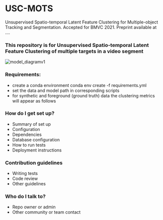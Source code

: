 # USC-MOTS #

Unsupervised Spatio-temporal Latent Feature Clustering for Multiple-object Tracking and Segmentation. Accepted for BMVC 2021. Preprint available at ....

### This repository is for Unsupervised Spatio-temporal Latent Feature Clustering of multiple targets in a video segment ###
![model_diagramv1](https://bitbucket.org/coviss/USC_MOTS/raw/master/model_diagramv1.PNG)
### Requirements: ###
* create a conda environment 
conda env create -f requirements.yml
* set the data and model path in corresponding scripts
* for synthetic and foreground (ground truth) data the clustering metrics will appear as follows

### How do I get set up? ###

* Summary of set up
* Configuration
* Dependencies
* Database configuration
* How to run tests
* Deployment instructions

### Contribution guidelines ###

* Writing tests
* Code review
* Other guidelines

### Who do I talk to? ###

* Repo owner or admin
* Other community or team contact